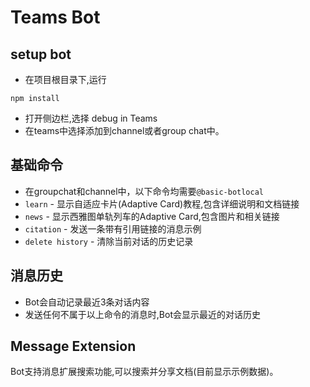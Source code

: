 # Teams Bot 

## setup bot
- 在项目根目录下,运行
```
npm install
```
- 打开侧边栏,选择 debug in Teams
- 在teams中选择添加到channel或者group chat中。

## 基础命令
- 在groupchat和channel中，以下命令均需要`@basic-botlocal`
- `learn` - 显示自适应卡片(Adaptive Card)教程,包含详细说明和文档链接
- `news` - 显示西雅图单轨列车的Adaptive Card,包含图片和相关链接
- `citation` - 发送一条带有引用链接的消息示例
- `delete history` - 清除当前对话的历史记录

## 消息历史
- Bot会自动记录最近3条对话内容
- 发送任何不属于以上命令的消息时,Bot会显示最近的对话历史

## Message Extension
Bot支持消息扩展搜索功能,可以搜索并分享文档(目前显示示例数据)。

